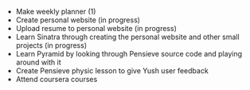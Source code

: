 * Make weekly planner (1)
* Create personal website (in progress)
* Upload resume to personal website (in progress)
* Learn Sinatra through creating the personal website and other small projects
  (in progress)
* Learn Pyramid by looking through Pensieve source code and playing around
  with it
* Create Pensieve physic lesson to give Yush user feedback
* Attend coursera courses
